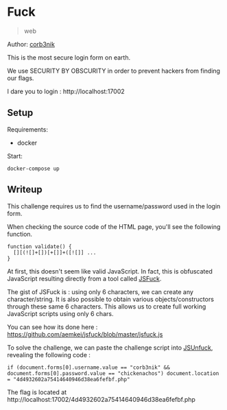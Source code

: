 # Fuck

> web

Author: [corb3nik](https://github.com/Corb3nik)

This is the most secure login form on earth.

We use SECURITY BY OBSCURITY in order to prevent hackers from finding our flags.

I dare you to login : http://localhost:17002

## Setup

Requirements:
- docker

Start:

```shell
docker-compose up
```

## Writeup

This challenge requires us to find the username/password used in the login form.

When checking the source code of the HTML page, you'll see the following function.

```
function validate() {
  [][(![]+[])[+[]]+([![]] ...
}
```

At first, this doesn't seem like valid JavaScript. In fact, this is obfuscated
JavaScript resulting directly from a tool called [JSFuck](http://www.jsfuck.com/).

The gist of JSFuck is : using only 6 characters, we can create any character/string. It is also possible to obtain various objects/constructors through these same
6 characters. This allows us to create full working JavaScript scripts using only 6 chars.

You can see how its done here : https://github.com/aemkei/jsfuck/blob/master/jsfuck.js

To solve the challenge, we can paste the challenge script
into [JSUnfuck](http://codertab.com/JsUnFuck), revealing the following code :

```
if (document.forms[0].username.value == "corb3nik" && document.forms[0].password.value == "chickenachos") document.location = "4d4932602a75414640946d38ea6fefbf.php"
```

The flag is located at http://localhost:17002/4d4932602a75414640946d38ea6fefbf.php
